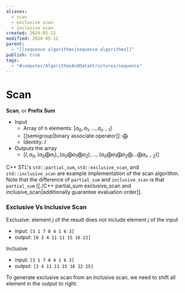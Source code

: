 ```yaml
---
aliases:
  - scan
  - exclusive scan
  - inclusive scan
created: 2024-05-12
modified: 2024-05-12
parent:
  - "[[sequence algorithms|sequence algorithms]]"
publish: true
tags:
  - "#computer/AlgorithmsAndDataStructures/sequence"
---
```


# Scan
**Scan**, or **Prefix Sum**
- Input
  - Array of n elements: $[a_0, a_1, \dots, a_{n-1}]$
  - [[semigroup|binary associate operator]]: $\bigoplus$
  - Identity: $I$
- Outputs the array
  - $[I, a_0, (a_0 \bigoplus a_1), , (a_0 \bigoplus a_1 \bigoplus a_2), \dots, (a_0 \bigoplus a_1 \bigoplus a_2 \bigoplus \dots \bigoplus a_{n-2})]$

C++ STL's `std::partial_sum`, `std::exclusive_scan`, and `std::inclusive_scan` are example implementation of the scan algorithm. Note that the difference of `partial_sum` and `inclusive_scan` is that `partial_sum` [[./C++ partial_sum exclusive_scan and inclusive_scan|additionally guarantee evaluation order]].

### Exclusive Vs Inclusive Scan
Exclusive: element $j$ of the result does not include element $j$ of the input
- input: `[3 1 7 0 4 1 6 3]`
- output: `[0 3 4 11 11 15 16 22]`

Inclusive
- input: `[3 1 7 0 4 1 6 3]`
- output: `[3 4 11 11 15 16 22 25]`

To generate exclusive scan from an inclusive scan, we need to shift all element in the output to right.